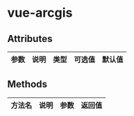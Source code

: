# vue-arcgis

## Attributes
参数 | 说明 | 类型 | 可选值 | 默认值
---|---|---|---|---|


## Methods
方法名 | 说明 | 参数 | 返回值
---|---|---|---


